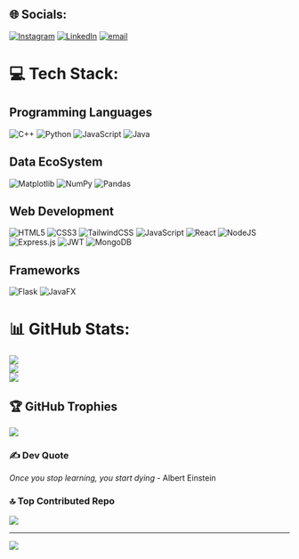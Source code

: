 
## 🌐 Socials:
[![Instagram](https://img.shields.io/badge/Instagram-%23E4405F.svg?logo=Instagram&logoColor=white)](https://instagram.com/voidhammad) [![LinkedIn](https://img.shields.io/badge/LinkedIn-%230077B5.svg?logo=linkedin&logoColor=white)](https://linkedin.com/in/hammad-khaliq-ba867b326) [![email](https://img.shields.io/badge/Email-D14836?logo=gmail&logoColor=white)](mailto:hammadkhaliq987@gmail.com) 

# 💻 Tech Stack:

## Programming Languages
![C++](https://img.shields.io/badge/c++-%2300599C.svg?style=for-the-badge&logo=c%2B%2B&logoColor=white) ![Python](https://img.shields.io/badge/python-3670A0?style=for-the-badge&logo=python&logoColor=ffdd54) ![JavaScript](https://img.shields.io/badge/javascript-%23323330.svg?style=for-the-badge&logo=javascript&logoColor=%23F7DF1E) ![Java](https://img.shields.io/badge/java-%23ED8B00.svg?style=for-the-badge&logo=openjdk&logoColor=white)
## Data EcoSystem
![Matplotlib](https://img.shields.io/badge/Matplotlib-%23ffffff.svg?style=for-the-badge&logo=Matplotlib&logoColor=black) ![NumPy](https://img.shields.io/badge/numpy-%23013243.svg?style=for-the-badge&logo=numpy&logoColor=white) ![Pandas](https://img.shields.io/badge/pandas-%23150458.svg?style=for-the-badge&logo=pandas&logoColor=white)
## Web Development
 ![HTML5](https://img.shields.io/badge/html5-%23E34F26.svg?style=for-the-badge&logo=html5&logoColor=white) ![CSS3](https://img.shields.io/badge/css3-%231572B6.svg?style=for-the-badge&logo=css3&logoColor=white) ![TailwindCSS](https://img.shields.io/badge/tailwindcss-%2338B2AC.svg?style=for-the-badge&logo=tailwind-css&logoColor=white) ![JavaScript](https://img.shields.io/badge/javascript-%23323330.svg?style=for-the-badge&logo=javascript&logoColor=%23F7DF1E) ![React](https://img.shields.io/badge/react-%2320232a.svg?style=for-the-badge&logo=react&logoColor=%2361DAFB) ![NodeJS](https://img.shields.io/badge/node.js-6DA55F?style=for-the-badge&logo=node.js&logoColor=white) ![Express.js](https://img.shields.io/badge/express.js-%23404d59.svg?style=for-the-badge&logo=express&logoColor=%2361DAFB) ![JWT](https://img.shields.io/badge/JWT-black?style=for-the-badge&logo=JSON%20web%20tokens)  ![MongoDB](https://img.shields.io/badge/MongoDB-%234ea94b.svg?style=for-the-badge&logo=mongodb&logoColor=white) 
## Frameworks
![Flask](https://img.shields.io/badge/flask-%23000.svg?style=for-the-badge&logo=flask&logoColor=white) ![JavaFX](https://img.shields.io/badge/javafx-%23FF0000.svg?style=for-the-badge&logo=javafx&logoColor=white)
# 📊 GitHub Stats:
![](https://github-readme-stats.vercel.app/api?username=hammadkhaliq-del&theme=shadow_green&hide_border=false&include_all_commits=false&count_private=false)<br/>
![](https://nirzak-streak-stats.vercel.app/?user=hammadkhaliq-del&theme=shadow_green&hide_border=false)<br/>
![](https://github-readme-stats.vercel.app/api/top-langs/?username=hammadkhaliq-del&theme=shadow_green&hide_border=false&include_all_commits=false&count_private=false&layout=compact)

## 🏆 GitHub Trophies
![](https://github-profile-trophy.vercel.app/?username=hammadkhaliq-del&theme=radical&no-frame=false&no-bg=true&margin-w=4)

### ✍️ Dev Quote
  _Once you stop learning, you start dying_ - Albert Einstein

### 🔝 Top Contributed Repo
![](https://github-contributor-stats.vercel.app/api?username=hammadkhaliq-del&limit=5&theme=dark&combine_all_yearly_contributions=true)

---
[![](https://visitcount.itsvg.in/api?id=hammadkhaliq-del&icon=0&color=0)](https://visitcount.itsvg.in)

<!-- Proudly created with GPRM ( https://gprm.itsvg.in ) -->

